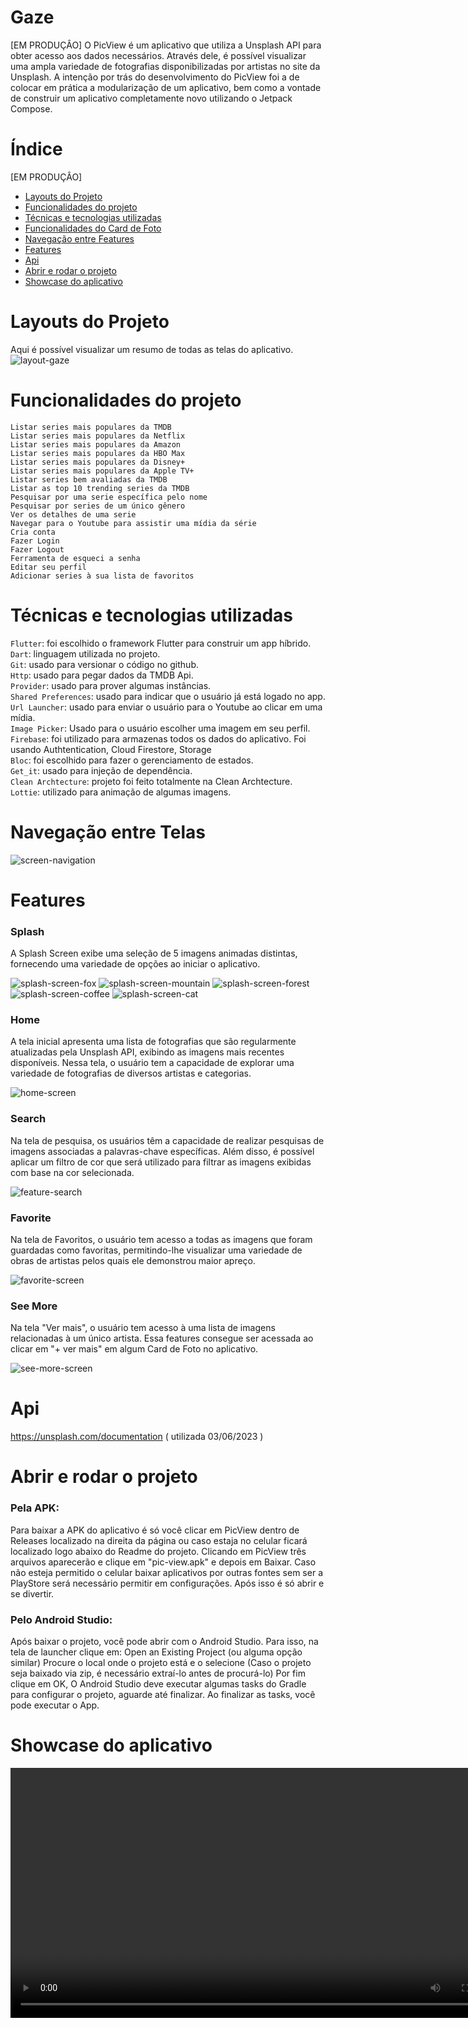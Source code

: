 # Gaze
[EM PRODUÇÂO]
O PicView é um aplicativo que utiliza a Unsplash API para obter acesso aos dados necessários. Através dele, é possível visualizar uma ampla variedade de fotografias disponibilizadas por artistas no site da Unsplash. A intenção por trás do desenvolvimento do PicView foi a de colocar em prática a modularização de um aplicativo, bem como a vontade de construir um aplicativo completamente novo utilizando o Jetpack Compose.

# Índice 
[EM PRODUÇÂO]
* [Layouts do Projeto](#layouts-do-projeto)
* [Funcionalidades do projeto](#funcionalidades-do-projeto)
* [Técnicas e tecnologias utilizadas](#técnicas-e-tecnologias-utilizadas)
* [Funcionalidades do Card de Foto](#funcionalidades-do-card-de-foto)
* [Navegação entre Features](#navegação-entre-features)
* [Features](#features)
* [Api](#api)
* [Abrir e rodar o projeto](#abrir-e-rodar-o-projeto)
* [Showcase do aplicativo](#showcase-do-aplicativo)

# Layouts do Projeto
Aqui é possível visualizar um resumo de todas as telas do aplicativo.
![layout-gaze](https://github.com/gabrielbmmaia/gaze/assets/109977155/693e89d0-452c-4fd2-bf23-49bcde5740b7)


# Funcionalidades do projeto
`Listar series mais populares da TMDB` <br>
`Listar series mais populares da Netflix` <br>
`Listar series mais populares da Amazon` <br>
`Listar series mais populares da HBO Max` <br>
`Listar series mais populares da Disney+` <br>
`Listar series mais populares da Apple TV+` <br>
`Listar series bem avaliadas da TMDB` <br>
`Listar as top 10 trending series da TMDB` <br>
`Pesquisar por uma serie específica pelo nome` <br>
`Pesquisar por series de um único gênero` <br>
`Ver os detalhes de uma serie` <br>
`Navegar para o Youtube para assistir uma mídia da série` <br>
`Cria conta` <br>
`Fazer Login` <br>
`Fazer Logout` <br>
`Ferramenta de esqueci a senha` <br>
`Editar seu perfil` <br>
`Adicionar series à sua lista de favoritos` <br>

# Técnicas e tecnologias utilizadas
`Flutter`: foi escolhido o framework Flutter para construir um app híbrido. <br>
`Dart`: linguagem utilizada no projeto. <br>
`Git`: usado para versionar o código no github. <br>
`Http`: usado para pegar dados da TMDB Api. <br>
`Provider`: usado para prover algumas instâncias. <br>
`Shared Preferences`: usado para indicar que o usuário já está logado no app. <br>
`Url Launcher`: usado para enviar o usuário para o Youtube ao clicar em uma mídia. <br>
`Image Picker`: Usado para o usuário escolher uma imagem em seu perfil. <br>
`Firebase`: foi utilizado para armazenas todos os dados do aplicativo. Foi usando Authtentication, Cloud Firestore, Storage <br>
`Bloc`: foi escolhido para fazer o gerenciamento de estados. <br>
`Get_it`: usado para injeção de dependência. <br>
`Clean Archtecture`: projeto foi feito totalmente na Clean Archtecture. <br>
`Lottie`: utilizado para animação de algumas imagens. <br>

# Navegação entre Telas
![screen-navigation](https://github.com/gabrielbmmaia/gaze/assets/109977155/efc284b3-2de0-4e15-acca-f53421c18353)

# Features

### Splash
A Splash Screen exibe uma seleção de 5 imagens animadas distintas, fornecendo uma variedade de opções ao iniciar o aplicativo.

![splash-screen-fox](https://github.com/gabrielbmmaia/PicView/assets/109977155/24cde29d-43ca-4c4f-be4b-b4b44971dbc8)
![splash-screen-mountain](https://github.com/gabrielbmmaia/PicView/assets/109977155/7aff006e-82dc-49a2-93b6-8a32ce7ced5a)
![splash-screen-forest](https://github.com/gabrielbmmaia/PicView/assets/109977155/d22dbe30-afa5-4b06-a6b6-81a5f0576450)
![splash-screen-coffee](https://github.com/gabrielbmmaia/PicView/assets/109977155/13428386-d8cb-4f8f-bc0c-57b7f0497a7c)
![splash-screen-cat](https://github.com/gabrielbmmaia/PicView/assets/109977155/dbfa8586-722d-43a1-93b6-de8f5e46163c)

### Home
A tela inicial apresenta uma lista de fotografias que são regularmente atualizadas pela Unsplash API, exibindo as imagens mais recentes disponíveis. Nessa tela, o usuário tem a capacidade de explorar uma variedade de fotografias de diversos artistas e categorias.

![home-screen](https://github.com/gabrielbmmaia/PicView/assets/109977155/9a6f87d4-44af-46b7-83c2-680e851cda36)

### Search
Na tela de pesquisa, os usuários têm a capacidade de realizar pesquisas de imagens associadas a palavras-chave específicas. Além disso, é possível aplicar um filtro de cor que será utilizado para filtrar as imagens exibidas com base na cor selecionada.

![feature-search](https://github.com/gabrielbmmaia/PicView/assets/109977155/c12e9de8-4537-4560-866a-17fc05513f38)

### Favorite
Na tela de Favoritos, o usuário tem acesso a todas as imagens que foram guardadas como favoritas, permitindo-lhe visualizar uma variedade de obras de artistas pelos quais ele demonstrou maior apreço.

![favorite-screen](https://github.com/gabrielbmmaia/PicView/assets/109977155/8240b627-4e6f-444b-8936-f9b3b8300be5)

### See More
Na tela "Ver mais", o usuário tem acesso à uma lista de imagens relacionadas à um único artista. Essa features consegue ser acessada ao clicar em "+ ver mais" em algum Card de Foto no aplicativo.

![see-more-screen](https://github.com/gabrielbmmaia/PicView/assets/109977155/e0ed0b61-778d-4dd3-b052-69d6c2b929b5)

# Api
https://unsplash.com/documentation ( utilizada 03/06/2023 )

# Abrir e rodar o projeto

### Pela APK: <br>
Para baixar a APK do aplicativo é só você clicar em PicView dentro de Releases localizado na direita da página ou caso estaja no celular ficará localizado logo abaixo do Readme do projeto. Clicando em PicView três arquivos aparecerão e clique em "pic-view.apk" e depois em Baixar. Caso não esteja permitido o celular baixar aplicativos por outras fontes sem ser a PlayStore será necessário permitir em configurações. Após isso é só abrir e se divertir.

### Pelo Android Studio: <br>
Após baixar o projeto, você pode abrir com o Android Studio. Para isso, na tela de launcher clique em:
Open an Existing Project (ou alguma opção similar) Procure o local onde o projeto está e o selecione (Caso o projeto seja baixado via zip, é necessário extraí-lo
antes de procurá-lo) Por fim clique em OK, O Android Studio deve executar algumas tasks do Gradle para configurar o projeto, aguarde até finalizar. Ao finalizar as 
tasks, você pode executar o App.

# Showcase do aplicativo
<div align="center">
 <video src=https://github.com/gabrielbmmaia/PicView/assets/109977155/8f4e7a6c-462d-423c-80b8-82667ee1ff4a width=800/>
<div/>
